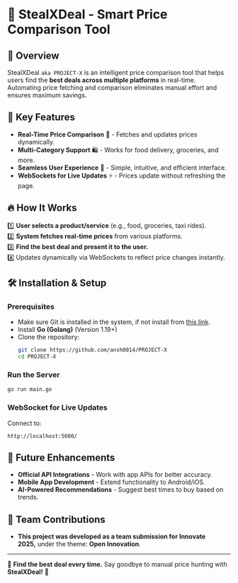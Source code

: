 # 🚀 StealXDeal - Smart Price Comparison Tool

## 📌 Overview

StealXDeal `aka PROJECT-X` is an intelligent price comparison tool that helps users find the **best deals across multiple platforms** in real-time. Automating price fetching and comparison eliminates manual effort and ensures maximum savings.

## 🎯 Key Features

- **Real-Time Price Comparison** 🔄 - Fetches and updates prices dynamically.
- **Multi-Category Support** 🛍️ - Works for food delivery, groceries, and more.
- **Seamless User Experience** 🎨 - Simple, intuitive, and efficient interface.
- **WebSockets for Live Updates** ⚡ - Prices update without refreshing the page.

## 🔥 How It Works

1️⃣ **User selects a product/service** (e.g., food, groceries, taxi rides).\
2️⃣ **System fetches real-time prices** from various platforms.\
3️⃣ **Find the best deal and present it to the user.**\
4️⃣ Updates dynamically via WebSockets to reflect price changes instantly.

## 🛠️ Installation & Setup

### **Prerequisites**

- Make sure Git is installed in the system, if not install from [this link](https://git-scm.com/downloads).
- Install **Go (Golang)** (Version 1.19+)
- Clone the repository:
  ```sh
  git clone https://github.com/ansh0014/PROJECT-X
  cd PROJECT-X
  ```

### **Run the Server**

```sh
go run main.go
```

### **WebSocket for Live Updates**

Connect to:

```
http://localhost:5000/
```

## 🚀 Future Enhancements

- **Official API Integrations** - Work with app APIs for better accuracy.
- **Mobile App Development** - Extend functionality to Android/iOS.
- **AI-Powered Recommendations** - Suggest best times to buy based on trends.

## 🤝 Team Contributions

- **This project was developed as a team submission for Innovate 2025,** under the theme: **Open Innovation**.

<!--
## 📜 License

This project is licensed under the **MIT License**.
-->
---

📢 **Find the best deal every time.** Say goodbye to manual price hunting with **StealXDeal!** 🎯

